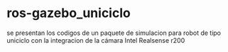 # ros-gazebo_uniciclo
se presentan los codigos de un paquete de simulacion para robot de tipo uniciclo con la integracion de la cámara Intel Realsense r200
